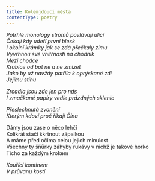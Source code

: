 ```yaml
---
title: Kolemjdoucí města
contentType: poetry
---
```


<section>

_Potrhlé monology stromů povlávají ulicí  
Čekají kdy udeří první blesk  
I okolní krámky jak se zdá přečkaly zimu  
Vyvrhnou své vnitřnosti na chodník  
Mezi chodce  
Krabice od bot ne a ne zmizet  
Jako by už navždy patřila k oprýskané zdi  
Jejímu stínu_

</section>

<section>

_Zrcadla jsou zde jen pro nás  
I zmačkané papíry vedle prázdných sklenic_

</section>

<section>

_Přeslechnutá zvonění  
Kterým kdoví proč říkají Čína_

</section>

<section>

Dámy jsou zase o něco lehčí  
Kolikrát stačí škrtnout zápalkou  
A máme před očima celou jejich minulost  
Všechny ty šňůrky záhyby rukávy v nichž je takové horko  
Ticho za každým krokem

_Kouřící kontinent  
V průvanu kostí_

</section>
